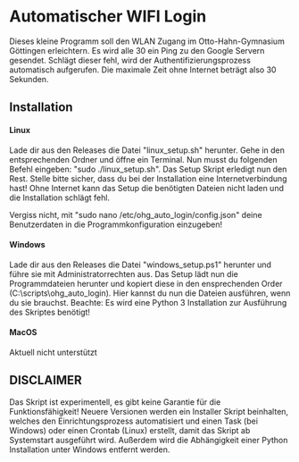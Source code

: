 # Automatischer WIFI Login

Dieses kleine Programm soll den WLAN Zugang im Otto-Hahn-Gymnasium Göttingen erleichtern.
Es wird alle 30 ein Ping zu den Google Servern gesendet. Schlägt dieser fehl, wird der Authentifizierungsprozess automatisch aufgerufen. Die maximale Zeit ohne Internet beträgt also 30 Sekunden.

## Installation

#### Linux
Lade dir aus den Releases die Datei "linux_setup.sh" herunter. Gehe in den entsprechenden Ordner und öffne ein Terminal. 
Nun musst du folgenden Befehl eingeben: "sudo ./linux_setup.sh". Das Setup Skript erledigt nun den Rest. Stelle bitte sicher,
dass du bei der Installation eine Internetverbindung hast! Ohne Internet kann das Setup die benötigten Dateien nicht laden und die Installation schlägt fehl.

Vergiss nicht, mit "sudo nano /etc/ohg_auto_login/config.json" deine Benutzerdaten in die Programmkonfiguration einzugeben!

#### Windows
Lade dir aus den Releases die Datei "windows_setup.ps1" herunter und führe sie mit Administratorrechten aus.
Das Setup lädt nun die Programmdateien herunter und kopiert diese in den ensprechenden Order (C:\scripts\ohg_auto_login).
Hier kannst du nun die Dateien ausführen, wenn du sie brauchst.
Beachte: Es wird eine Python 3 Installation zur Ausführung des Skriptes benötigt!

#### MacOS
Aktuell nicht unterstützt

## DISCLAIMER
Das Skript ist experimentell, es gibt keine Garantie für die Funktionsfähigkeit!
Neuere Versionen werden ein Installer Skript beinhalten, welches den Einrichtungsprozess automatisiert und einen Task (bei Windows) oder einen Crontab (Linux) erstellt, damit das Skript ab Systemstart ausgeführt wird. 
Außerdem wird die Abhängigkeit einer Python Installation unter Windows entfernt werden.
